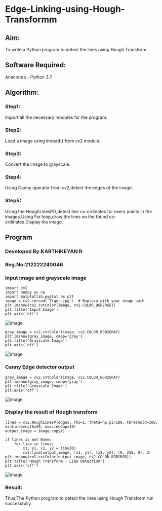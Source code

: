 # Edge-Linking-using-Hough-Transformm
## Aim:
To write a Python program to detect the lines using Hough Transform.

## Software Required:
Anaconda - Python 3.7

## Algorithm:
### Step1:

Import all the necessary modules for the program.
### Step2:

Load a image using imread() from cv2 module.
### Step3:

Convert the image to grayscale.
### Step4:

Using Canny operator from cv2,detect the edges of the image.
### Step5:

Using the HoughLinesP(),detect line co-ordinates for every points in the images.Using For loop,draw the lines on the found co-ordinates.Display the image.
## Program 
### Developed By:KARTHIKEYAN R
### Reg.No:212222240046

### Input image and grayscale image
```
import cv2
import numpy as np
import matplotlib.pyplot as plt
image = cv2.imread('Tiger.jpg')  # Replace with your image path
plt.imshow(cv2.cvtColor(image, cv2.COLOR_BGR2RGB))
plt.title('Input Image')
plt.axis('off')
```
![image](https://github.com/user-attachments/assets/63908ad0-c747-46d6-bb48-9341105b5f9f)
```
gray_image = cv2.cvtColor(image, cv2.COLOR_BGR2GRAY)
plt.imshow(gray_image, cmap='gray')
plt.title('Grayscale Image')
plt.axis('off')
```
![image](https://github.com/user-attachments/assets/d6104654-0a64-4d5f-aae7-869b272c3c18)

### Canny Edge detector output
```
gray_image = cv2.cvtColor(image, cv2.COLOR_BGR2GRAY)
plt.imshow(gray_image, cmap='gray')
plt.title('Grayscale Image')
plt.axis('off')
```
![image](https://github.com/user-attachments/assets/fcf50a07-34ff-4713-bde0-7a53e24e7ab2)


### Display the result of Hough transform
```
lines = cv2.HoughLinesP(edges, rho=1, theta=np.pi/180, threshold=100, minLineLength=50, maxLineGap=10)
output_image = image.copy()

if lines is not None:
    for line in lines:
        x1, y1, x2, y2 = line[0]
        cv2.line(output_image, (x1, y1), (x2, y2), (0, 255, 0), 2)
plt.imshow(cv2.cvtColor(output_image, cv2.COLOR_BGR2RGB))
plt.title('Hough Transform - Line Detection')
plt.axis('off')

```
![image](https://github.com/user-attachments/assets/be59c60c-c285-49e4-a864-21127d96a2de)

### Result:
Thus,The Python program to detect the lines using Hough Transform run successfully.
